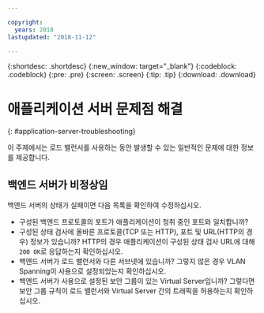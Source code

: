 ```yaml
---

copyright:
  years: 2018
lastupdated: "2018-11-12"

---
```


{:shortdesc: .shortdesc}
{:new_window: target="_blank"}
{:codeblock: .codeblock}
{:pre: .pre}
{:screen: .screen}
{:tip: .tip}
{:download: .download}

# 애플리케이션 서버 문제점 해결
{: #application-server-troubleshooting}

이 주제에서는 로드 밸런서를 사용하는 동안 발생할 수 있는 일반적인 문제에 대한 정보를 제공합니다.

## 백엔드 서버가 비정상임
백엔드 서버의 상태가 실패이면 다음 목록을 확인하여 수정하십시오.

* 구성된 백엔드 프로토콜의 포트가 애플리케이션이 청취 중인 포트와 일치합니까?
* 구성된 상태 검사에 올바른 프로토콜(TCP 또는 HTTP), 포트 및 URL(HTTP의 경우) 정보가 있습니까? HTTP의 경우 애플리케이션이 구성된 상태 검사 URL에 대해 `200 OK`로 응답하는지 확인하십시오.
* 백엔드 서버가 로드 밸런서와 다른 서브넷에 있습니까? 그렇지 않은 경우 VLAN Spanning이 사용으로 설정되었는지 확인하십시오.
* 백엔드 서버가 사용으로 설정된 보안 그룹이 있는 Virtual Server입니까? 그렇다면 보안 그룹 규칙이 로드 밸런서와 Virtual Server 간의 트래픽을 허용하는지 확인하십시오.
